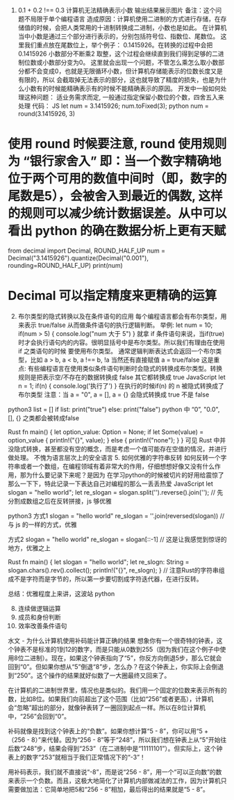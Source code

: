 1. 0.1 + 0.2 !== 0.3 计算机无法精确表示小数
输出结果展示图片
备注：这个问题不局限于单个编程语言
造成原因：计算机使用二进制的方式进行存储，在存储值的时候，会把人类常用的十进制转换成二进制，小数也是如此。
在计算机当中小数是通过三个部分进行表示的，分别包括符号位、指数位、尾数位。 这里我们重点放在尾数位上，举个例子：
0.1415926。在转换的过程中会把0.1415926 小数部分不断乘2 取整，这个过程会继续直到我们得到足够的二进制位数或小数部分变为0。
这里就会出现一个问题，不管怎么乘怎么取小数部分都不会变成0，也就是无限循环小数，但计算机存储能表示的位数长度又是有限的，所以
会截取掉无法表示的部分，这也就导致了精度的损失，也是为什么小数有的时候能精确表示有的时候不能精确表示的原因。
开发中一般如何处理这种问题：
适业务需求而定, 一般通过指定保留小数位的个数，四舍五入来处理
代码：
JS
  let num = 3.1415926;
  num.toFixed(3); 
python
  num = round(3.1415926, 3) 
  # 使用 round 时候要注意, round 使用规则为 “银行家舍入” 即：当一个数字精确地位于两个可用的数值中间时（即，数字的尾数是5），会被舍入到最近的偶数, 这样的规则可以减少统计数据误差。从中可以看出 python 的确在数据分析上更有天赋
  from decimal import Decimal, ROUND_HALF_UP
  num = Decimal("3.1415926").quantize(Decimal("0.001"), rounding=ROUND_HALF_UP)
  print(num)
  # Decimal 可以指定精度来更精确的运算
2. 布尔类型的隐式转换以及在条件语句的应用
每个编程语言都会有布尔类型，用来表示 true/false 从而做条件语句的执行逻辑判断。
举例:
    let num = 10;
    if(num > 5) {
        console.log("num 大于 5")
    }
就拿 if 条件语句来说，当if(true) 时才会执行语句内的内容。很明显括号中是布尔类型。所以我们有理由在使用 if 之类语句的时候
要使用布尔类型。
通常逻辑判断表达式会返回一个布尔类型，比如 a > b, a < b, a !== b, !a 当然还有直接赋值 a = true/false
这是重点: 有些编程语言在使用类似条件语句判断时会隐式的转换成布尔类型。转换规则是把表示空/不存在的数据转换成 false 其它都转换成 true
JavaScript
let n = 1;
if(n) {
    console.log('执行了')
}
在执行的时候if(n) 的 n 被隐式转换成了布尔类型
注意：当 a = "0", a = [], a = {} 会隐式转换成 true 不是 false

python3
list = []
if list:
    print("true")
else:
    print("false")
python 中 “0”, "0.0", [], {} 之类都会被转成false

Rust
fn main() {
    let option_value: Option<i32> = None;
    if let Some(value) = option_value {
        println!("{}", value);
    } else {
        println!("none");
    }
}
可见 Rust 中并没隐式转换，甚至都没有空的概念，而是考虑一个值可能存在空值的情况，并进行做处理。 不愧为语言层次上的安全语言
5. 如何优雅的字符串反转
如何反转一个字符串或者一个数组，在编程领域有着非常大的作用，仔细想想好像又没有什么作用，那为什么要记录下来呢？是因为
在学习python的时候被切片的好用给震惊了那么一下下，特此记录一下表达自己对编程的那么一丢丢热爱
JavaScript
let slogan = "hello world";
let re_slogan = slogan.split('').reverse().join('');
// 先分割成数组之后在反转拼接，js 够优雅

python3
方式1
slogan = "hello world"
re_slogan = ''.join(reversed(slogan))
// 与 js 的一样的方式，优雅

方式2
slogan = "hello world"
re_slogan = slogan[::-1]
// 这是让我感觉到惊讶的地方，优雅之上

Rust
fn main() {
    let slogan = "hello world";
    let re_slogn: String = slogan.chars().rev().collect();
    println!("{}", re_slogn);
}
// 注意Rust的字符串组成不是字符而是字节的，所以第一步要切割成字符迭代器，在进行反转。 

总结：优雅程度上来讲，这波站 python


8. 连续做逻辑运算
9. 成员和身份判断
10. 效率改善条件语句

水文 - 为什么计算机使用补码能计算正确的结果
想象你有一个很奇特的钟表，这个钟表不是标准的1到12的数字，而是只能从0数到255（因为我们在这个例子中使用8位二进制）。现在，如果这个钟表指向了“5”，你反方向倒退5步，那么它就会回到“0”。但如果你想从“5”倒退“8”步，怎么办？在这个钟表上，你实际上会倒退到“250”。这个操作的结果就好似数了一大圈最终又回来了。

在计算机的二进制世界里，情况也是类似的。我们用一个固定的位数来表示所有的数，比如8位。如果我们向前超出了这个范围（比如“256”或者更高），计算机会“忽略”超出的部分，就像钟表转了一圈回到起点一样。所以在8位计算机中，“256”会回到“0”。

补码就像是找到这个钟表上的“负数”。如果你想计算“5 - 8”，你可以用“5 + （256 - 8）”来代替。因为“256 - 8”等于“248”，所以我们想在钟表上从“5”开始往后数“248”步，结果会得到“253”（在二进制中是“11111101”）。但实际上，这个钟表上的数字“253”就相当于我们正常情况下的“-3”！

用补码表示，我们就不直接说“-8”，而是说“256 - 8”，用一个“可以正向数”的数来表示一个负数。而且，这极大地简化了计算机内部做减法的工作，因为计算机只需要做加法：它简单地把5和“256 - 8”相加，最后得出的结果就是“5 - 8”。